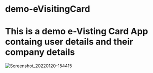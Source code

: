 # demo-eVisitingCard

# This is a demo e-Visting Card App containg user details and their company details

![Screenshot_20220120-154415](https://user-images.githubusercontent.com/79466180/150327470-4112be73-aaac-4fff-bc2a-1bc00efc0519.jpg)

